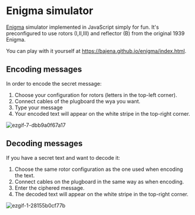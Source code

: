 # Enigma simulator

[Enigma](https://en.wikipedia.org/wiki/Enigma_machine) simulator implemented in JavaScript simply for fun.
It's preconfigured to use rotors (I,II,III) and reflector (B) from the original 1939 Enigma.

You can play with it yourself at https://bajena.github.io/enigma/index.html.

## Encoding messages
In order to encode the secret message:
1. Choose your configuration for rotors (letters in the top-left corner).
2. Connect cables of the plugboard the wya you want.
3. Type your message
4. Your encoded text will appear on the white stripe in the top-right corner.

![ezgif-7-dbb9a0f67a17](https://user-images.githubusercontent.com/5732023/110254159-37039f80-7f8e-11eb-8c36-161711491290.gif)

## Decoding messages
If you have a secret text and want to decode it:
1. Choose the same rotor configuration as the one used when encoding the text.
2. Connect cables on the plugboard in the same way as when encoding.
3. Enter the ciphered message.
4. The decoded text will appear on the white stripe in the top-right corner.

![ezgif-1-28155b0cf77b](https://user-images.githubusercontent.com/5732023/110254208-80ec8580-7f8e-11eb-9150-4b8eb05f8bb9.gif)
